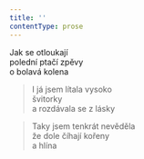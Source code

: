 ```yaml
---
title: ''
contentType: prose
---
```


  

Jak se otloukají  
polední ptačí zpěvy  
o bolavá kolena

> I já jsem lítala vysoko  
> švitorky  
> a rozdávala se z lásky

> Taky jsem tenkrát nevěděla  
> že dole číhají kořeny  
> a hlína
